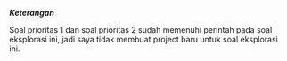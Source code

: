 **_Keterangan_**

Soal prioritas 1 dan soal prioritas 2 sudah memenuhi perintah pada soal eksplorasi ini, jadi saya tidak membuat project baru untuk soal eksplorasi ini.
